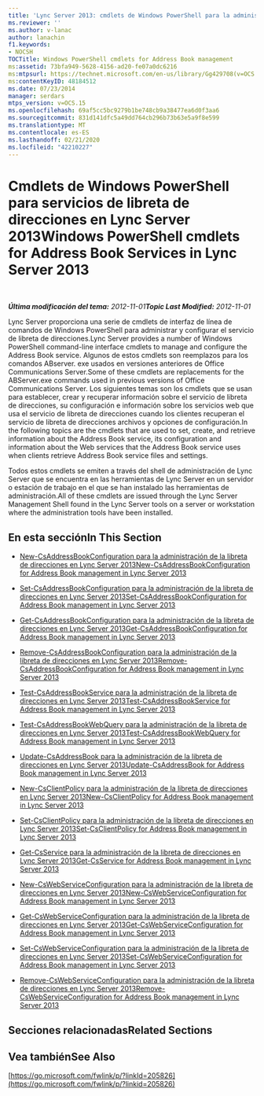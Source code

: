 ```yaml
---
title: 'Lync Server 2013: cmdlets de Windows PowerShell para la administración de la libreta de direcciones'
ms.reviewer: ''
ms.author: v-lanac
author: lanachin
f1.keywords:
- NOCSH
TOCTitle: Windows PowerShell cmdlets for Address Book management
ms:assetid: 73bfa949-5628-4156-ad20-fe07a0dc6216
ms:mtpsurl: https://technet.microsoft.com/en-us/library/Gg429708(v=OCS.15)
ms:contentKeyID: 48184512
ms.date: 07/23/2014
manager: serdars
mtps_version: v=OCS.15
ms.openlocfilehash: 69af5cc5bc9279b1be748cb9a38477ea6d0f3aa6
ms.sourcegitcommit: 831d141dfc5a49dd764cb296b73b63e5a9f8e599
ms.translationtype: MT
ms.contentlocale: es-ES
ms.lasthandoff: 02/21/2020
ms.locfileid: "42210227"
---
```

<div data-xmlns="http://www.w3.org/1999/xhtml">

<div class="topic" data-xmlns="http://www.w3.org/1999/xhtml" data-msxsl="urn:schemas-microsoft-com:xslt" data-cs="https://msdn.microsoft.com/">

<div data-asp="https://msdn2.microsoft.com/asp">

# <a name="windows-powershell-cmdlets-for-address-book-services-in-lync-server-2013"></a><span data-ttu-id="e8d00-102">Cmdlets de Windows PowerShell para servicios de libreta de direcciones en Lync Server 2013</span><span class="sxs-lookup"><span data-stu-id="e8d00-102">Windows PowerShell cmdlets for Address Book Services in Lync Server 2013</span></span>

</div>

<div id="mainSection">

<div id="mainBody">

<span> </span>

<span data-ttu-id="e8d00-103">_**Última modificación del tema:** 2012-11-01_</span><span class="sxs-lookup"><span data-stu-id="e8d00-103">_**Topic Last Modified:** 2012-11-01_</span></span>

<span data-ttu-id="e8d00-104">Lync Server proporciona una serie de cmdlets de interfaz de línea de comandos de Windows PowerShell para administrar y configurar el servicio de libreta de direcciones.</span><span class="sxs-lookup"><span data-stu-id="e8d00-104">Lync Server provides a number of Windows PowerShell command-line interface cmdlets to manage and configure the Address Book service.</span></span> <span data-ttu-id="e8d00-105">Algunos de estos cmdlets son reemplazos para los comandos ABserver. exe usados en versiones anteriores de Office Communications Server.</span><span class="sxs-lookup"><span data-stu-id="e8d00-105">Some of these cmdlets are replacements for the ABServer.exe commands used in previous versions of Office Communications Server.</span></span> <span data-ttu-id="e8d00-106">Los siguientes temas son los cmdlets que se usan para establecer, crear y recuperar información sobre el servicio de libreta de direcciones, su configuración e información sobre los servicios web que usa el servicio de libreta de direcciones cuando los clientes recuperan el servicio de libreta de direcciones archivos y opciones de configuración.</span><span class="sxs-lookup"><span data-stu-id="e8d00-106">In the following topics are the cmdlets that are used to set, create, and retrieve information about the Address Book service, its configuration and information about the Web services that the Address Book service uses when clients retrieve Address Book service files and settings.</span></span>

<span data-ttu-id="e8d00-107">Todos estos cmdlets se emiten a través del shell de administración de Lync Server que se encuentra en las herramientas de Lync Server en un servidor o estación de trabajo en el que se han instalado las herramientas de administración.</span><span class="sxs-lookup"><span data-stu-id="e8d00-107">All of these cmdlets are issued through the Lync Server Management Shell found in the Lync Server tools on a server or workstation where the administration tools have been installed.</span></span>

<div>

## <a name="in-this-section"></a><span data-ttu-id="e8d00-108">En esta sección</span><span class="sxs-lookup"><span data-stu-id="e8d00-108">In This Section</span></span>

  - [<span data-ttu-id="e8d00-109">New-CsAddressBookConfiguration para la administración de la libreta de direcciones en Lync Server 2013</span><span class="sxs-lookup"><span data-stu-id="e8d00-109">New-CsAddressBookConfiguration for Address Book management in Lync Server 2013</span></span>](lync-server-2013-New-CsAddressBookConfiguration-for-address-book-management.md)

  - [<span data-ttu-id="e8d00-110">Set-CsAddressBookConfiguration para la administración de la libreta de direcciones en Lync Server 2013</span><span class="sxs-lookup"><span data-stu-id="e8d00-110">Set-CsAddressBookConfiguration for Address Book management in Lync Server 2013</span></span>](lync-server-2013-set-csaddressbookconfiguration-for-address-book-management.md)

  - [<span data-ttu-id="e8d00-111">Get-CsAddressBookConfiguration para la administración de la libreta de direcciones en Lync Server 2013</span><span class="sxs-lookup"><span data-stu-id="e8d00-111">Get-CsAddressBookConfiguration for Address Book management in Lync Server 2013</span></span>](lync-server-2013-get-csaddressbookconfiguration-for-address-book-management.md)

  - [<span data-ttu-id="e8d00-112">Remove-CsAddressBookConfiguration para la administración de la libreta de direcciones en Lync Server 2013</span><span class="sxs-lookup"><span data-stu-id="e8d00-112">Remove-CsAddressBookConfiguration for Address Book management in Lync Server 2013</span></span>](lync-server-2013-remove-csaddressbookconfiguration-for-address-book-management.md)

  - [<span data-ttu-id="e8d00-113">Test-CsAddressBookService para la administración de la libreta de direcciones en Lync Server 2013</span><span class="sxs-lookup"><span data-stu-id="e8d00-113">Test-CsAddressBookService for Address Book management in Lync Server 2013</span></span>](lync-server-2013-test-csaddressbookservice-for-address-book-management.md)

  - [<span data-ttu-id="e8d00-114">Test-CsAddressBookWebQuery para la administración de la libreta de direcciones en Lync Server 2013</span><span class="sxs-lookup"><span data-stu-id="e8d00-114">Test-CsAddressBookWebQuery for Address Book management in Lync Server 2013</span></span>](lync-server-2013-test-csaddressbookwebquery-for-address-book-management.md)

  - [<span data-ttu-id="e8d00-115">Update-CsAddressBook para la administración de la libreta de direcciones en Lync Server 2013</span><span class="sxs-lookup"><span data-stu-id="e8d00-115">Update-CsAddressBook for Address Book management in Lync Server 2013</span></span>](lync-server-2013-update-csaddressbook-for-address-book-management.md)

  - [<span data-ttu-id="e8d00-116">New-CsClientPolicy para la administración de la libreta de direcciones en Lync Server 2013</span><span class="sxs-lookup"><span data-stu-id="e8d00-116">New-CsClientPolicy for Address Book management in Lync Server 2013</span></span>](lync-server-2013-new-csclientpolicy-for-address-book-management.md)

  - [<span data-ttu-id="e8d00-117">Set-CsClientPolicy para la administración de la libreta de direcciones en Lync Server 2013</span><span class="sxs-lookup"><span data-stu-id="e8d00-117">Set-CsClientPolicy for Address Book management in Lync Server 2013</span></span>](lync-server-2013-set-csclientpolicy-for-address-book-management.md)

  - [<span data-ttu-id="e8d00-118">Get-CsService para la administración de la libreta de direcciones en Lync Server 2013</span><span class="sxs-lookup"><span data-stu-id="e8d00-118">Get-CsService for Address Book management in Lync Server 2013</span></span>](lync-server-2013-get-csservice-for-address-book-management.md)

  - [<span data-ttu-id="e8d00-119">New-CsWebServiceConfiguration para la administración de la libreta de direcciones en Lync Server 2013</span><span class="sxs-lookup"><span data-stu-id="e8d00-119">New-CsWebServiceConfiguration for Address Book management in Lync Server 2013</span></span>](lync-server-2013-New-CsWebServiceConfiguration-for-address-book-management.md)

  - [<span data-ttu-id="e8d00-120">Get-CsWebServiceConfiguration para la administración de la libreta de direcciones en Lync Server 2013</span><span class="sxs-lookup"><span data-stu-id="e8d00-120">Get-CsWebServiceConfiguration for Address Book management in Lync Server 2013</span></span>](lync-server-2013-get-cswebserviceconfiguration-for-address-book-management.md)

  - [<span data-ttu-id="e8d00-121">Set-CsWebServiceConfiguration para la administración de la libreta de direcciones en Lync Server 2013</span><span class="sxs-lookup"><span data-stu-id="e8d00-121">Set-CsWebServiceConfiguration for Address Book management in Lync Server 2013</span></span>](lync-server-2013-set-cswebserviceconfiguration-for-address-book-management.md)

  - [<span data-ttu-id="e8d00-122">Remove-CsWebServiceConfiguration para la administración de la libreta de direcciones en Lync Server 2013</span><span class="sxs-lookup"><span data-stu-id="e8d00-122">Remove-CsWebServiceConfiguration for Address Book management in Lync Server 2013</span></span>](lync-server-2013-remove-cswebserviceconfiguration-for-address-book-management.md)

</div>

<div>

## <a name="related-sections"></a><span data-ttu-id="e8d00-123">Secciones relacionadas</span><span class="sxs-lookup"><span data-stu-id="e8d00-123">Related Sections</span></span>

</div>

<div>

## <a name="see-also"></a><span data-ttu-id="e8d00-124">Vea también</span><span class="sxs-lookup"><span data-stu-id="e8d00-124">See Also</span></span>


[https://go.microsoft.com/fwlink/p/?linkId=205826](https://go.microsoft.com/fwlink/p/?linkid=205826)  
  

</div>

</div>

<span> </span>

</div>

</div>

</div>

